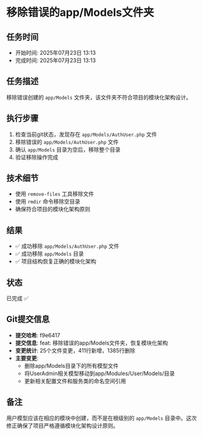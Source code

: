 # 移除错误的app/Models文件夹

## 任务时间
- 开始时间: 2025年07月23日 13:13
- 完成时间: 2025年07月23日 13:13

## 任务描述
移除错误创建的 `app/Models` 文件夹，该文件夹不符合项目的模块化架构设计。

## 执行步骤
1. 检查当前git状态，发现存在 `app/Models/AuthUser.php` 文件
2. 移除错误的 `app/Models/AuthUser.php` 文件
3. 确认 `app/Models` 目录为空后，移除整个目录
4. 验证移除操作完成

## 技术细节
- 使用 `remove-files` 工具移除文件
- 使用 `rmdir` 命令移除空目录
- 确保符合项目的模块化架构原则

## 结果
- ✅ 成功移除 `app/Models/AuthUser.php` 文件
- ✅ 成功移除 `app/Models` 目录
- ✅ 项目结构恢复正确的模块化架构

## 状态
已完成 ✅

## Git提交信息
- **提交哈希**: f9e6417
- **提交信息**: feat: 移除错误的app/Models文件夹，恢复模块化架构
- **变更统计**: 25个文件变更，411行新增，1385行删除
- **主要变更**:
  - 删除app/Models目录下的所有模型文件
  - 将UserAdmin相关模型移动到app/Modules/User/Models/目录
  - 更新相关配置文件和服务类的命名空间引用

## 备注
用户模型应该在相应的模块中创建，而不是在根级别的 `app/Models` 目录中。这次修正确保了项目严格遵循模块化架构设计原则。
